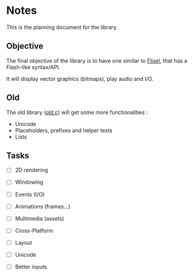 # Notes

This is the planning document for the library.

## Objective

The final objective of the library is to have one similar to [Flixel](https://flixel.org/), that has a Flash-like syntax/API.

It will display vector graphics (bitmaps), play audio and I/O.

## Old

The old library ([old.c](../src/old.c)) will get some more functionalities :

- Unicode
- Placeholders,prefixes and helper texts
- Lists

## Tasks

- [ ] 2D rendering
- [ ] Windowing
- [ ] Events (I/O)
- [ ] Animations (frames...)
- [ ] Multimedia (assets)
- [ ] Cross-Platform
- [ ] Layout
- [ ] Unicode
- [ ] Better inputs

